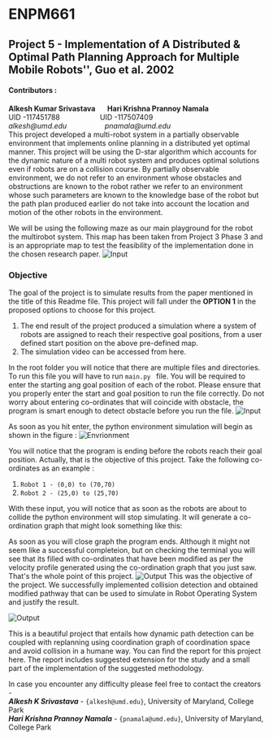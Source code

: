 # ENPM661
## Project 5 - Implementation of A Distributed & Optimal Path Planning Approach for Multiple Mobile Robots'', Guo et al. 2002
#### **Contributors :**
**Alkesh Kumar Srivastava**&nbsp;&nbsp;&nbsp;&nbsp;&nbsp;&nbsp;**Hari Krishna Prannoy Namala** <br />
UID -117451788&nbsp;&nbsp;&nbsp;&nbsp;&nbsp;&nbsp;&nbsp;&nbsp;&nbsp;&nbsp;&nbsp;&nbsp;&nbsp;&nbsp;&nbsp;&nbsp;&nbsp;&nbsp;&nbsp;&nbsp;UID -117507409 <br />
_alkesh@umd.edu_&nbsp;&nbsp;&nbsp;&nbsp;&nbsp;&nbsp;&nbsp;&nbsp;&nbsp;&nbsp;&nbsp;&nbsp;&nbsp;&nbsp;&nbsp;&nbsp;&nbsp;&nbsp;&nbsp;_pnamala@umd.edu_ <br/>
This project developed a multi-robot system in a partially observable environment that implements online planning in a distributed yet optimal manner. This project will be using the D-star algorithm which accounts for the dynamic nature of a multi
robot system and produces optimal solutions even if robots are on a collision course. By partially observable environment, we do not refer to an environment whose obstacles and obstructions are known to the robot rather we refer to an environment whose such parameters are known to the knowledge base of the robot but the path plan produced earlier do not take into account the location and motion of the other robots in the environment.


We will be using the following maze as our main playground for the robot the multirobot system. This map has been taken from Project 3 Phase 3 and is an appropriate map to test the feasibility of the implementation done in the chosen research paper.
![Input](https://github.com/alkesh-umd/enpm661-p3-phase3/blob/main/images/image6.png)
### Objective
The goal of the project is to simulate results from the paper mentioned in the title of this Readme file. This project will fall under the **OPTION 1** in the proposed options to choose for this project.
1. The end result of the project produced a simulation where a system of robots are assigned to reach their respective goal positions, from a user defined start position
on the above pre-defined map.
2. The simulation video can be accessed from <a>here.</a>

In the root folder you will notice that there are multiple files and directories. To run this file you will have to run `main.py ` file.
You will be required to enter the starting ang goal position of each of the robot. Please ensure that you properly enter the start and goal position to run the file correctly. 
Do not worry about entering co-ordinates that will coincide with obstacle, the program is smart enough to detect obstacle before you run the file.
![Input](https://github.com/alkesh-umd/enpm661-p3-phase3/blob/main/images/image3.png)

As soon as you hit enter, the python environment simulation will begin as shown in the figure : 
![Envrionment](https://github.com/alkesh-umd/enpm661-p3-phase3/blob/main/images/image4.png)

You will notice that the program is ending before the robots reach their goal position. Actually, that is the objective of this project. Take the following co-ordinates as an example :
1. `Robot 1 - (0,0) to (70,70)`
2. `Robot 2 - (25,0) to (25,70)`

With these input, you will notice that as soon as the robots are about to collide the python environment will stop simulating. It will generate a co-ordination graph that might look something like this:

As soon as you will close graph the program ends. Although it might not seem like a successful completeion, but on checking the terminal you will see that its filled with co-ordinates that have been modified as per the velocity profile generated using the co-ordination graph that you just saw. That's the whole point of this project. 
![Output](https://github.com/alkesh-umd/enpm661-p3-phase3/blob/main/images/image5.png)
This was the objective of the project. We successfully implemented collision detection and obtained modified pathway that can be used to simulate in Robot Operating System and justify the result.

![Output](https://github.com/alkesh-umd/enpm661-p3-phase3/blob/main/images/image5.png)


This is a beautiful project that entails how dynamic path detection can be coupled with replanning using coordination graph of coordination space and avoid collision in a humane way.
You can find the report for this project <a>here</a>. The report includes suggested extension for the study and a small part of the implementation of the suggested methodology. 


In case you encounter any difficulty please feel free to contact the creators - <br/>
***Alkesh K Srivastava*** - `{alkesh@umd.edu}`, University of Maryland, College Park <br/>
***Hari Krishna Prannoy Namala*** - `{pnamala@umd.edu}`, University of Maryland, College Park <br/>

